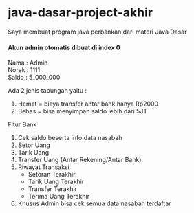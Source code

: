 # java-dasar-project-akhir
Saya membuat program java perbankan dari materi Java Dasar

#### Akun admin otomatis dibuat di index 0
Nama	: Admin  
Norek	: 1111  
Saldo	: 5_000_000  

Ada 2 jenis tabungan yaitu :
1. Hemat = biaya transfer antar bank hanya Rp2000
2. Bebas = bisa menyimpan saldo lebih dari 5JT

Fitur Bank
1. Cek saldo beserta info data nasabah
2. Setor Uang
3. Tarik Uang
4. Transfer Uang (Antar Rekening/Antar Bank)
5. Riwayat Transaksi
    * Setoran Terakhir
    * Tarik Uang Terakhir
    * Transfer Terakhir
    * Terima Uang Terakhir
6. Khusus Admin bisa cek semua data nasabah terdaftar
 
